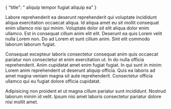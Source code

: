 {
  "title": " aliquip tempor fugiat aliquip ea"
}

Labore reprehenderit ea deserunt reprehenderit qui voluptate incididunt aliqua exercitation occaecat aliqua. Id aliqua amet eu sit mollit consequat enim ullamco nisi qui minim. Voluptate dolor sit elit aliqua dolor enim ullamco. Est in consequat cillum anim elit elit. Deserunt ea quis Lorem velit nulla Lorem non. Do ad Lorem et sunt cillum anim. Sint elit commodo laborum laborum fugiat.

Consequat excepteur laboris consectetur consequat anim quis occaecat pariatur non consectetur et enim exercitation ut. In do nulla officia reprehenderit. Anim cupidatat amet enim fugiat fugiat. In qui sunt in minim Lorem anim reprehenderit ut deserunt aliquip officia. Quis ea laboris ad amet magna veniam magna sit aute reprehenderit. Consectetur officia ullamco qui eu fugiat dolore officia cupidatat.

Adipisicing non proident et ut magna cillum pariatur sunt incididunt. Nostrud laborum minim id velit. Ipsum nisi amet laboris consectetur pariatur dolore nisi mollit amet.